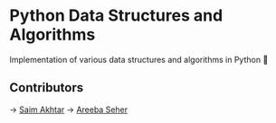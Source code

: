 # Python Data Structures and Algorithms

Implementation of various data structures and algorithms in Python :snake:

## Contributors 
 -> [Saim Akhtar](https://github.com/Saim-Akhtar)
 -> [Areeba Seher](https://github.com/Areeba-Seher04)

